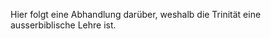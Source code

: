 <!--t Trinität - in Arbeit t-->
<!--d d-->

Hier folgt eine Abhandlung darüber, weshalb die Trinität eine ausserbiblische Lehre ist.